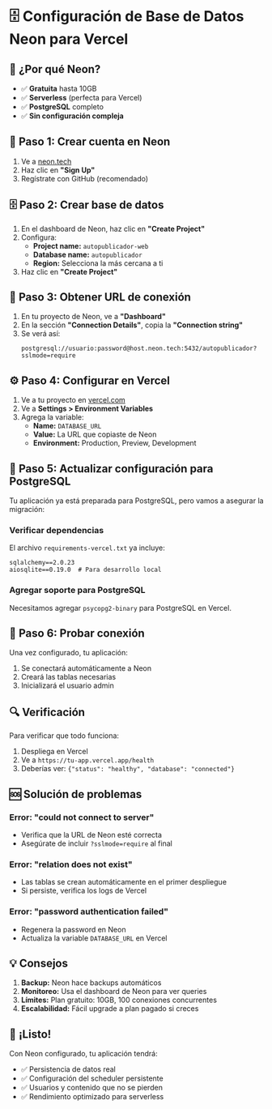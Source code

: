 # 🗄️ Configuración de Base de Datos Neon para Vercel

## 🎯 ¿Por qué Neon?
- ✅ **Gratuita** hasta 10GB
- ✅ **Serverless** (perfecta para Vercel)
- ✅ **PostgreSQL** completo
- ✅ **Sin configuración compleja**

## 📝 Paso 1: Crear cuenta en Neon

1. Ve a [neon.tech](https://neon.tech)
2. Haz clic en **"Sign Up"**
3. Regístrate con GitHub (recomendado)

## 🗄️ Paso 2: Crear base de datos

1. En el dashboard de Neon, haz clic en **"Create Project"**
2. Configura:
   - **Project name:** `autopublicador-web`
   - **Database name:** `autopublicador`
   - **Region:** Selecciona la más cercana a ti
3. Haz clic en **"Create Project"**

## 🔗 Paso 3: Obtener URL de conexión

1. En tu proyecto de Neon, ve a **"Dashboard"**
2. En la sección **"Connection Details"**, copia la **"Connection string"**
3. Se verá así:
   ```
   postgresql://usuario:password@host.neon.tech:5432/autopublicador?sslmode=require
   ```

## ⚙️ Paso 4: Configurar en Vercel

1. Ve a tu proyecto en [vercel.com](https://vercel.com)
2. Ve a **Settings > Environment Variables**
3. Agrega la variable:
   - **Name:** `DATABASE_URL`
   - **Value:** La URL que copiaste de Neon
   - **Environment:** Production, Preview, Development

## 🔄 Paso 5: Actualizar configuración para PostgreSQL

Tu aplicación ya está preparada para PostgreSQL, pero vamos a asegurar la migración:

### Verificar dependencias
El archivo `requirements-vercel.txt` ya incluye:
```
sqlalchemy==2.0.23
aiosqlite==0.19.0  # Para desarrollo local
```

### Agregar soporte para PostgreSQL
Necesitamos agregar `psycopg2-binary` para PostgreSQL en Vercel.

## 🧪 Paso 6: Probar conexión

Una vez configurado, tu aplicación:
1. Se conectará automáticamente a Neon
2. Creará las tablas necesarias
3. Inicializará el usuario admin

## 🔍 Verificación

Para verificar que todo funciona:
1. Despliega en Vercel
2. Ve a `https://tu-app.vercel.app/health`
3. Deberías ver: `{"status": "healthy", "database": "connected"}`

## 🆘 Solución de problemas

### Error: "could not connect to server"
- Verifica que la URL de Neon esté correcta
- Asegúrate de incluir `?sslmode=require` al final

### Error: "relation does not exist"
- Las tablas se crean automáticamente en el primer despliegue
- Si persiste, verifica los logs de Vercel

### Error: "password authentication failed"
- Regenera la password en Neon
- Actualiza la variable `DATABASE_URL` en Vercel

## 💡 Consejos

1. **Backup:** Neon hace backups automáticos
2. **Monitoreo:** Usa el dashboard de Neon para ver queries
3. **Límites:** Plan gratuito: 10GB, 100 conexiones concurrentes
4. **Escalabilidad:** Fácil upgrade a plan pagado si creces

## 🎉 ¡Listo!

Con Neon configurado, tu aplicación tendrá:
- ✅ Persistencia de datos real
- ✅ Configuración del scheduler persistente
- ✅ Usuarios y contenido que no se pierden
- ✅ Rendimiento optimizado para serverless